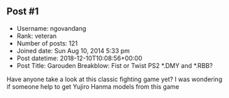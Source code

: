 ## Post #1
- Username: ngovandang
- Rank: veteran
- Number of posts: 121
- Joined date: Sun Aug 10, 2014 5:33 pm
- Post datetime: 2018-12-10T10:08:56+00:00
- Post Title: Garouden Breakblow: Fist or Twist PS2 *.DMY and *.RBB?

Have anyone take a look at this classic fighting game yet?
I was wondering if someone help to get Yujiro Hanma models from this game
